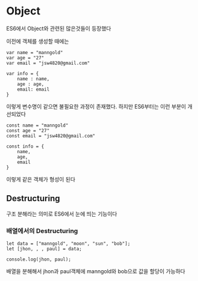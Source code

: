 # Object

ES6에서 Object와 관련된 많은것들이 등장했다

이전에 객체를 생성할 때에는

```
var name = "manngold"
var age = "27"
var email = "jsw4820@gmail.com"

var info = {
    name : name,
    age : age,
    email: email
}
```

이렇게 변수명이 같으면 불필요한 과정이 존재했다. 하지만 ES6부터는 이런 부분이 개선되었다

```
const name = "manngold"
const age = "27"
const email = "jsw4820@gmail.com"

const info = {
    name,
    age,
    email
}
```

이렇게 같은 객체가 형성이 된다

## Destructuring

구조 분해라는 의미로 ES6에서 눈에 띄는 기능이다

### 배열에서의 Destructuring

```
let data = ["manngold", "moon", "sun", "bob"];
let [jhon, , , paul] = data;

console.log(jhon, paul);
```

배열을 분해해서 jhon과 paul객체에 manngold와 bob으로 값을 할당이 가능하다
